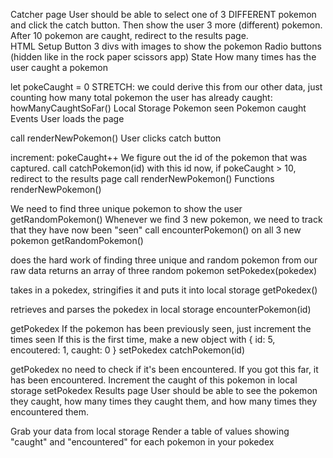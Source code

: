 Catcher page
User should be able to select one of 3 DIFFERENT pokemon and click the catch button. Then show the user 3 more (different) pokemon. After 10 pokemon are caught, redirect to the results page.
<br />
HTML Setup
Button
3 divs with images to show the pokemon
Radio buttons (hidden like in the rock paper scissors app)
State
How many times has the user caught a pokemon

let pokeCaught = 0
STRETCH: we could derive this from our other data, just counting how many total pokemon the user has already caught: howManyCaughtSoFar()
Local Storage
Pokemon seen
Pokemon caught
Events
User loads the page

call renderNewPokemon()
User clicks catch button

increment: pokeCaught++
We figure out the id of the pokemon that was captured.
call catchPokemon(id) with this id
now, if pokeCaught > 10, redirect to the results page
call renderNewPokemon()
Functions
renderNewPokemon()

We need to find three unique pokemon to show the user
getRandomPokemon()
Whenever we find 3 new pokemon, we need to track that they have now been "seen"
call encounterPokemon() on all 3 new pokemon
getRandomPokemon()

does the hard work of finding three unique and random pokemon from our raw data
returns an array of three random pokemon
setPokedex(pokedex)

takes in a pokedex, stringifies it and puts it into local storage
getPokedex()

retrieves and parses the pokedex in local storage
encounterPokemon(id)

getPokedex
If the pokemon has been previously seen, just increment the times seen
If this is the first time, make a new object with { id: 5, encoutered: 1, caught: 0 }
setPokedex
catchPokemon(id)

getPokedex
no need to check if it's been encountered. If you got this far, it has been encountered.
Increment the caught of this pokemon in local storage
setPokedex
Results page
User should be able to see the pokemon they caught, how many times they caught them, and how many times they encountered them.

Grab your data from local storage
Render a table of values showing "caught" and "encountered" for each pokemon in your pokedex
